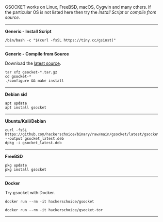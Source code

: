 

GSOCKET works on Linux, FreeBSD, macOS, Cygwin and many others. If the particular OS is not listed here then try the *Install Script* or *compile from source*.

---
**Generic - Install Script**
```
/bin/bash -c "$(curl -fsSL https://tiny.cc/gsinst)"
```
---
**Generic - Compile from Source**

Download the [latest source](https://github.com/hackerschoice/gsocket/releases/tag/v1.4.33).
```
tar xfz gsocket-*.tar.gz
cd gsocket-*
./configure && make install
```
---
**Debian sid**
```
apt update
apt install gsocket
```
---
**Ubuntu/Kali/Debian**
```
curl -fsSL https://github.com/hackerschoice/binary/raw/main/gsocket/latest/gsocket_1.4.32_all.deb --output gsocket_latest.deb
dpkg -i gsocket_latest.deb
```
---
**FreeBSD**
```
pkg update
pkg install gsocket
```
---
**Docker**

Try gsocket with Docker.
```
docker run --rm -it hackerschoice/gsocket
```
```
docker run --rm -it hackerschoice/gsocket-tor
```
---








